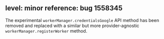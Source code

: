 level: minor
reference: bug 1558345
---
The experimental `workerManager.credentialsGoogle` API method has been removed and replaced with a similar but more provider-agnostic `workerManager.registerWorker` method.
